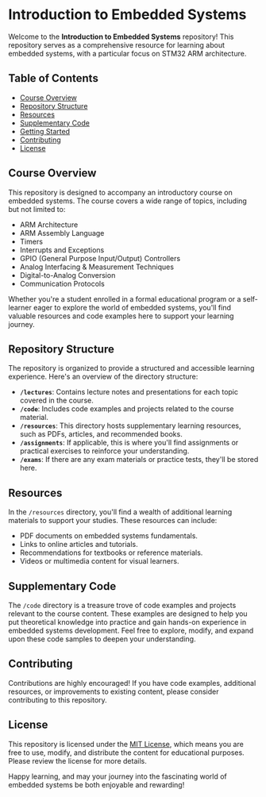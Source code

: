 # Introduction to Embedded Systems

Welcome to the **Introduction to Embedded Systems** repository! This repository serves as a comprehensive resource for learning about embedded systems, with a particular focus on STM32 ARM architecture.

## Table of Contents

- [Course Overview](#course-overview)
- [Repository Structure](#repository-structure)
- [Resources](#resources)
- [Supplementary Code](#supplementary-code)
- [Getting Started](#getting-started)
- [Contributing](#contributing)
- [License](#license)

## Course Overview

This repository is designed to accompany an introductory course on embedded systems. The course covers a wide range of topics, including but not limited to:

- ARM Architecture
- ARM Assembly Language
- Timers
- Interrupts and Exceptions
- GPIO (General Purpose Input/Output) Controllers
- Analog Interfacing & Measurement Techniques
- Digital-to-Analog Conversion
- Communication Protocols

Whether you're a student enrolled in a formal educational program or a self-learner eager to explore the world of embedded systems, you'll find valuable resources and code examples here to support your learning journey.

## Repository Structure

The repository is organized to provide a structured and accessible learning experience. Here's an overview of the directory structure:

- **`/lectures`**: Contains lecture notes and presentations for each topic covered in the course.
- **`/code`**: Includes code examples and projects related to the course material.
- **`/resources`**: This directory hosts supplementary learning resources, such as PDFs, articles, and recommended books.
- **`/assignments`**: If applicable, this is where you'll find assignments or practical exercises to reinforce your understanding.
- **`/exams`**: If there are any exam materials or practice tests, they'll be stored here.

## Resources

In the `/resources` directory, you'll find a wealth of additional learning materials to support your studies. These resources can include:

- PDF documents on embedded systems fundamentals.
- Links to online articles and tutorials.
- Recommendations for textbooks or reference materials.
- Videos or multimedia content for visual learners.

## Supplementary Code

The `/code` directory is a treasure trove of code examples and projects relevant to the course content. These examples are designed to help you put theoretical knowledge into practice and gain hands-on experience in embedded systems development. Feel free to explore, modify, and expand upon these code samples to deepen your understanding.


## Contributing

Contributions are highly encouraged! If you have code examples, additional resources, or improvements to existing content, please consider contributing to this repository.

## License

This repository is licensed under the [MIT License](LICENSE), which means you are free to use, modify, and distribute the content for educational purposes. Please review the license for more details.

Happy learning, and may your journey into the fascinating world of embedded systems be both enjoyable and rewarding!
